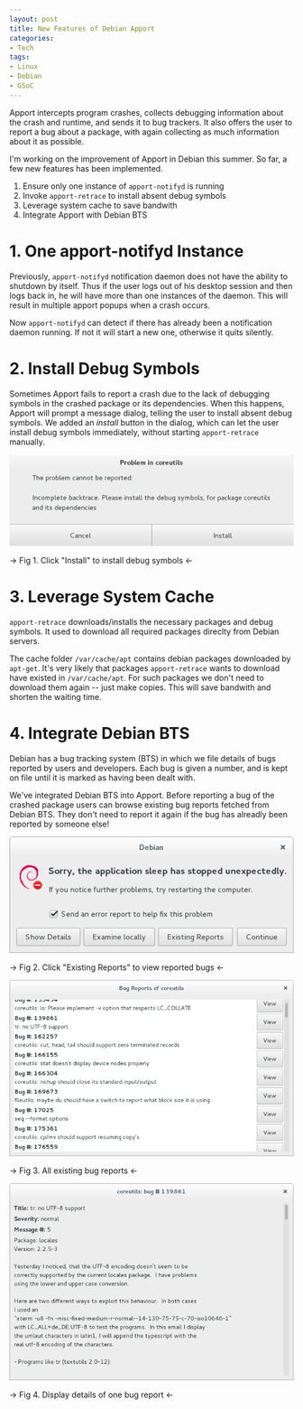 ```yaml
---
layout: post
title: New Features of Debian Apport
categories:
- Tech
tags:
- Linux
- Debian
- GSoC
---
```


Apport intercepts program crashes, collects debugging information about the crash and runtime, and sends it to bug trackers. It also offers the user to report a bug about a package, with again collecting as much information about it as possible.

I'm working on the improvement of Apport in Debian this summer. So far, a few new features has been implemented.

1. Ensure only one instance of `apport-notifyd` is running
2. Invoke `apport-retrace` to install absent debug symbols
3. Leverage system cache to save bandwith
4. Integrate Apport with Debian BTS


# 1. One apport-notifyd Instance


Previously, `apport-notifyd` notification daemon does not have the ability to shutdown by itself. Thus if the user logs out of his desktop session and then logs back in, he will have more than one instances of the daemon. This will result in multiple apport popups when a crash occurs.

Now `apport-notifyd` can detect if there has already been a notification daemon running. If not it will start a new one, otherwise it quits silently.

# 2. Install Debug Symbols

Sometimes Apport fails to report a crash due to the lack of debugging symbols in the crashed package or its dependencies. When this happens, Apport will prompt a message dialog, telling the user to install absent debug symbols. We added an _install_ button in the dialog, which can let the user install debug symbols immediately, without starting `apport-retrace` manually.

<img src="/media/imgs/20150703_install_debug_symbols.png" />

-> Fig 1. Click "Install" to install debug symbols <-

# 3. Leverage System Cache

`apport-retrace` downloads/installs the necessary packages and debug symbols. It used to download all required packages direclty from Debian servers.

The cache folder `/var/cache/apt` contains debian packages downloaded by `apt-get`. It's very likely that packages `apport-retrace` wants to download have existed in `/var/cache/apt`. For such packages we don't need to download them again -- just make copies. This will save bandwith and shorten the waiting time.

# 4. Integrate Debian BTS

Debian has a bug tracking system (BTS) in which we file details of bugs reported by users and developers. Each bug is given a number, and is kept on file until it is marked as having been dealt with.

We've integrated Debian BTS into Apport. Before reporting a bug of the crashed package users can browse existing bug reports fetched from Debian BTS. They don't need to report it again if the bug has alreadly been reported by someone else! 

<img src="/media/imgs/20150703_apport_main.png" />

-> Fig 2. Click "Existing Reports" to view reported bugs <-


<img src="/media/imgs/20150703_existing_reports.png" />

-> Fig 3. All existing bug reports <-

<img src="/media/imgs/20150703_report_details.png" />

-> Fig 4. Display details of one bug report <-

